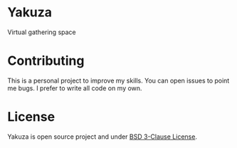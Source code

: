 # Yakuza

Virtual gathering space

# Contributing

This is a personal project to improve my skills. You can open issues to point me bugs. I prefer to write all code on my own.

# License

Yakuza is open source project and under [BSD 3-Clause License](./LICENSE).
